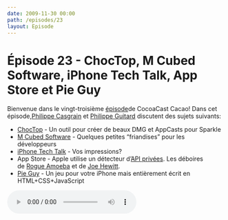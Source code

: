 ```yaml
---
date: 2009-11-30 00:00
path: /episodes/23
layout: Episode
---
```

# Épisode 23 - ChocTop, M Cubed Software, iPhone Tech Talk, App Store et Pie Guy
<p>Bienvenue dans le vingt-troisième <a href="https://cacaocast.com/media/cacaocast_23.mp3" title="CocoaCast Cacao Episode 23">épisode</a>de CocoaCast Cacao! Dans cet épisode,<a href="http://www.twitter.com/philippec" title="Philippe Casgrain sur Twitter">Philippe Casgrain</a> et <a href="http://www.twitter.com/philippeguitard" title="Philippe Guitard sur Twitter">Philippe Guitard</a> discutent des sujets suivants:</p>
<ul><li><a href="http://drnic.github.com/choctop/" title="ChocTop">ChocTop</a> - Un outil pour créer de beaux DMG et AppCasts pour Sparkle</li>
<li><a href="http://www.mcubedsw.com/dev" title="M Cubed Software">M Cubed Software</a> - Quelques petites &ldquo;friandises&rdquo; pour les développeurs</li>
<li><a href="http://developer.apple.com/events/iphone/techtalks/" title="iPhone Tech Talk">iPhone Tech Talk</a> - Vos impressions?</li>
<li>App Store - Apple utilise un détecteur d&rsquo;<a href="http://gizmodo.com/5405978/iphone-apps-have-to-be-approved-by-robots-now-too" title="API privées">API privées</a>. Les déboires de <a href="http://www.rogueamoeba.com/utm/2009/11/23/airfoil-speakers-touch-1-0-2-is-now-available/" title="Rogue Amoeba">Rogue Amoeba</a> et de <a href="http://twitter.com/joehewitt/status/5631765190" title="Joe Hewitt">Joe Hewitt</a>.</li>
<li><a href="http://mrgan.tumblr.com/post/257187093/pie-guy" title="Pie Guy">Pie Guy</a> - Un jeu pour votre iPhone mais entièrement écrit en HTML+CSS+JavaScript</li>
</ul>
<p><audio controls><source src="https://cacaocast.com/media/cacaocast_23.mp3" type="audio/mpeg"><source src="https://cacaocast.com/media/cacaocast_23.mp3" type="audio/mp4">Votre navigateur ne supporte pas l'élément audio / Your browser does not support the audio element.</audio></p>
